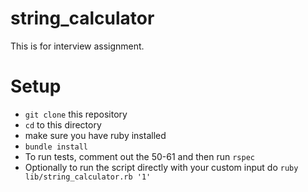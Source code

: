 # string_calculator
This is for interview assignment.

# Setup
- `git clone` this repository
- `cd` to this directory
- make sure you have ruby installed
- `bundle install`
- To run tests, comment out the 50-61 and then run `rspec`
- Optionally to run the script directly with your custom input do `ruby lib/string_calculator.rb '1'`
